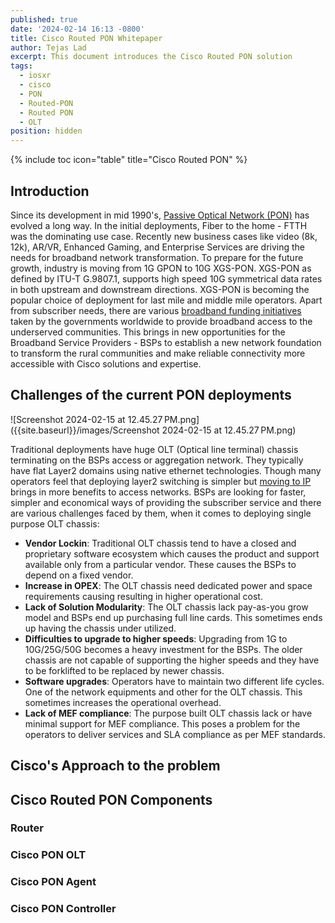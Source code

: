 ```yaml
---
published: true
date: '2024-02-14 16:13 -0800'
title: Cisco Routed PON Whitepaper
author: Tejas Lad
excerpt: This document introduces the Cisco Routed PON solution
tags:
  - iosxr
  - cisco
  - PON
  - Routed-PON
  - Routed PON
  - OLT
position: hidden
---
```

{% include toc icon="table" title="Cisco Routed PON" %}

## Introduction

Since its development in mid 1990's, [Passive Optical Network (PON)](https://www.cisco.com/c/en/us/products/switches/what-is-passive-optical-networking.html) has evolved a long way. In the initial deployments, Fiber to the home - FTTH was the dominating use case. Recently new business cases like video (8k, 12k), AR/VR, Enhanced Gaming, and Enterprise Services are driving the needs for broadband network transformation. To prepare for the future growth, industry is moving from 1G GPON to 10G XGS-PON. XGS-PON as defined by ITU-T G.9807.1, supports high speed 10G symmetrical data rates in both upstream and downstream directions. XGS-PON is becoming the popular choice of deployment for last mile and middle mile operators. Apart from subscriber needs, there are various [broadband funding initiatives](https://www-author.cisco.com/content/en/us/solutions/service-provider/rural-broadband.html?wcmmode=disabled) taken by the governments worldwide to provide broadband access to the underserved communities. This brings in new opportunities for the Broadband Service Providers - BSPs to establish a new network foundation to transform the rural communities and make reliable connectivity more accessible with Cisco solutions and expertise.

## Challenges of the current PON deployments

![Screenshot 2024-02-15 at 12.45.27 PM.png]({{site.baseurl}}/images/Screenshot 2024-02-15 at 12.45.27 PM.png)

Traditional deployments have huge OLT (Optical line terminal) chassis terminating on the BSPs access or aggregation network. They typically have flat Layer2 domains using native ethernet technologies. Though many operators feel that deploying layer2 switching is simpler but [moving to IP](https://xrdocs.io/design/blogs/2023-11-15-routed-access-for-rural-broadband/) brings in more benefits to access networks. BSPs are looking for faster, simpler and economical ways of providing the subscriber service and there are various challenges faced by them, when it comes to deploying single purpose OLT chassis:

- **Vendor Lockin**: Traditional OLT chassis tend to have a closed and proprietary software ecosystem which causes the product and support available only from a particular vendor. These causes the BSPs to depend on a fixed vendor.
- **Increase in OPEX**: The OLT chassis need dedicated power and space requirements causing resulting in higher operational cost.
- **Lack of Solution Modularity**: The OLT chassis lack pay-as-you grow model and BSPs end up purchasing full line cards. This sometimes ends up having the chassis under utilized.  
- **Difficulties to upgrade to higher speeds**: Upgrading from 1G to 10G/25G/50G becomes a heavy investment for the BSPs. The older chassis are not capable of supporting the higher speeds and they have to be forklifted to be replaced by newer chassis.
- **Software upgrades**: Operators have to maintain two different life cycles. One of the network equipments and other for the OLT chassis. This sometimes increases the operational overhead.
- **Lack of MEF compliance**: The purpose built OLT chassis lack or have minimal support for MEF compliance. This poses a problem for the operators to deliver services and SLA compliance as per MEF standards.



## Cisco's Approach to the problem



## Cisco Routed PON Components 

### Router
### Cisco PON OLT
### Cisco PON Agent
### Cisco PON Controller
